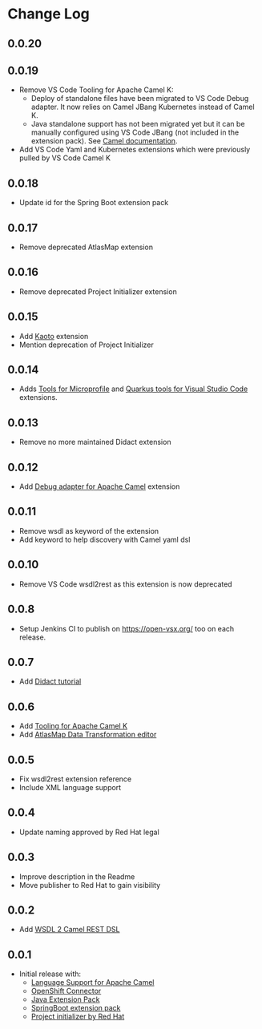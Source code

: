 # Change Log

## 0.0.20

## 0.0.19

* Remove VS Code Tooling for Apache Camel K:
    * Deploy of standalone files have been migrated to VS Code Debug adapter. It now relies on Camel JBang Kubernetes instead of Camel K.
    * Java standalone support has not been migrated yet but it can be manually configured using VS Code JBang (not included in the extension pack). See [Camel documentation](https://camel.apache.org/manual/camel-jbang.html#_editing_code_using_vscode_or_idea_editors).
* Add VS Code Yaml and Kubernetes extensions which were previously pulled by VS Code Camel K

## 0.0.18

* Update id for the Spring Boot extension pack

## 0.0.17

* Remove deprecated AtlasMap extension

## 0.0.16

* Remove deprecated Project Initializer extension

## 0.0.15

* Add [Kaoto](https://marketplace.visualstudio.com/items?itemName=redhat.vscode-kaoto) extension
* Mention deprecation of Project Initializer

## 0.0.14

* Adds [Tools for Microprofile](https://marketplace.visualstudio.com/items?itemName=redhat.vscode-microprofile) and [Quarkus tools for Visual Studio Code](https://marketplace.visualstudio.com/items?itemName=redhat.vscode-quarkus) extensions.

## 0.0.13

* Remove no more maintained Didact extension

## 0.0.12

* Add [Debug adapter for Apache Camel](https://marketplace.visualstudio.com/items?itemName=redhat.vscode-debug-adapter-apache-camel) extension

## 0.0.11

* Remove wsdl as keyword of the extension
* Add keyword to help discovery with Camel yaml dsl

## 0.0.10

* Remove VS Code wsdl2rest as this extension is now deprecated

## 0.0.8

* Setup Jenkins CI to publish on https://open-vsx.org/ too on each release.

## 0.0.7

* Add [Didact tutorial](https://marketplace.visualstudio.com/items?itemName=redhat.vscode-didact)

## 0.0.6

* Add [Tooling for Apache Camel K](https://marketplace.visualstudio.com/items?itemName=redhat.vscode-camelk)
* Add [AtlasMap Data Transformation editor](https://marketplace.visualstudio.com/items?itemName=redhat.atlasmap-viewer)

## 0.0.5

* Fix wsdl2rest extension reference
* Include XML language support

## 0.0.4

* Update naming approved by Red Hat legal

## 0.0.3

* Improve description in the Readme
* Move publisher to Red Hat to gain visibility

## 0.0.2

* Add [WSDL 2 Camel REST DSL](https://marketplace.visualstudio.com/items?itemName=camel-tooling.vscode-wsdl2rest)

## 0.0.1

* Initial release with:
  * [Language Support for Apache Camel](https://marketplace.visualstudio.com/items?itemName=camel-tooling.vscode-apache-camel)
  * [OpenShift Connector](https://marketplace.visualstudio.com/items?itemName=redhat.vscode-openshift-connector)
  * [Java Extension Pack](https://marketplace.visualstudio.com/items?itemName=vscjava.vscode-java-pack)
  * [SpringBoot extension pack](https://marketplace.visualstudio.com/items?itemName=Pivotal.vscode-boot-dev-pack)
  * [Project initializer by Red Hat](https://marketplace.visualstudio.com/items?itemName=redhat.project-initializer)  
